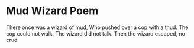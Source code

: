 # Mud Wizard Poem

There once was a wizard of mud,
Who pushed over a cop with a thud.
The cop could not walk,
The wizard did not talk.
Then the wizard escaped, no crud